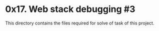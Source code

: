 # 0x17. Web stack debugging #3
This directory contains the files required for solve of task of this project. 
